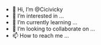 - 👋 Hi, I’m @Cicivicky
- 👀 I’m interested in ...
- 🌱 I’m currently learning ...
- 💞️ I’m looking to collaborate on ...
- 📫 How to reach me ...

<!---
Cicivicky/Cicivicky is a ✨ special ✨ repository because its `README.md` (this file) appears on your GitHub profile.
You can click the Preview link to take a look at your changes.
--->
